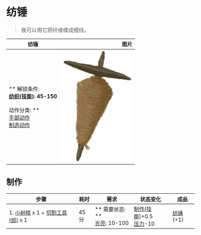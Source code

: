# 纺锤  
> 我可以用它把纤维缠成细线。  
  
  纺锤  |   图片   
 ----  |  ----:   
 ** 解锁条件: **<br>[纺织(技能)](Skill_Tailoring.md): 45-150<br><br>** 动作分类: **<br>[手部动作](HandAction.md)<br>[制造动作](CraftAction.md)  |  <img decoding="async" src="Sprite/SpindledCord.png" href="a.md" style="max-width:300px;max-height:300px;">   
  
## 制作  
步骤  |  耗时  |  需求  |  状态变化  |  成品  
----  |  ----  |  ----  |  ----  |  ----  
1. [小树枝](Sticks.md) x 1 + [切割工具(组)](GpTag_Cutter.md) x 1  |  45分  |  ** 需要状态: **<br>[光亮](Light.md): 10-100  |  [制作(技能)](Skill_Crafting.md)+0.5<br>[压力](Stress.md)-10  |  [纺锤](Spindle.md)(+1)  


<script>document.title="纺锤 - 卡牌生存百科 Card Survival Wiki";</script>